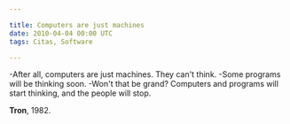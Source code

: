```yaml
---

title: Computers are just machines
date: 2010-04-04 00:00 UTC
tags: Citas, Software

---
```


-After all, computers are just machines. They can't think.
-Some programs will be thinking soon.
-Won't that be grand? Computers and programs will start thinking, and the people will stop.

<strong>Tron</strong>, 1982.
